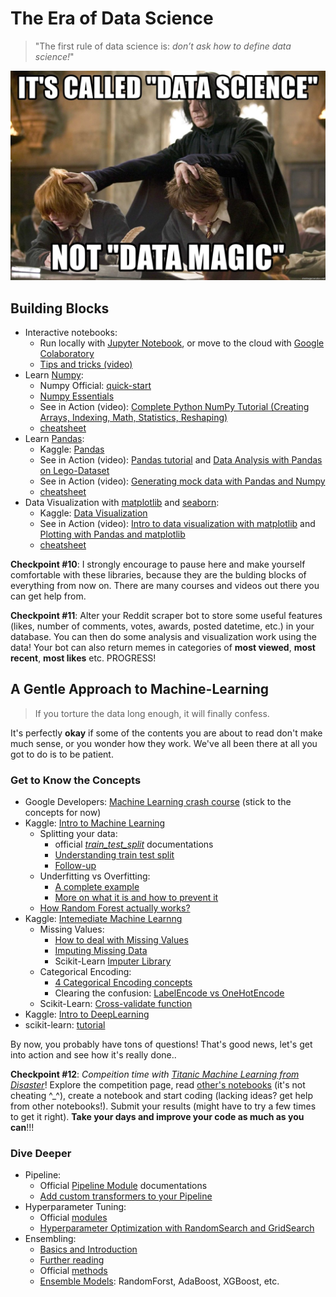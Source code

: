 # The Era of Data Science
> "The first rule of data science is: _don’t ask how to define data science!_"

<p align="center">
  <img src="https://github.com/keivanipchihagh/machinelearning-roadmap/blob/master/images/data-science.jpg?raw=true" width="600" />
</p>

## Building Blocks
- Interactive notebooks:
  - Run locally with [Jupyter Notebook](https://jupyter.org/install), or move to the cloud with [Google Colaboratory](https://research.google.com/colaboratory/)
  - [Tips and tricks (video)](https://www.youtube.com/watch?v=YuWZNV4BkkY&list=PLFCB5Dp81iNVmuoGIqcT5oF4K-7kTI5vp&index=3)
- Learn [Numpy](https://numpy.org/):
  - Numpy Official: [quick-start](https://numpy.org/devdocs/user/quickstart.html)
  - [Numpy Essentials](https://towardsdatascience.com/numpy-essentials-for-data-science-25dc39fae39)
  - See in Action (video): [Complete Python NumPy Tutorial (Creating Arrays, Indexing, Math, Statistics, Reshaping)](https://www.youtube.com/watch?v=GB9ByFAIAH4&list=PLFCB5Dp81iNVmuoGIqcT5oF4K-7kTI5vp&index=8)    
  - [cheatsheet](https://assets.datacamp.com/blog_assets/Numpy_Python_Cheat_Sheet.pdf)
- Learn [Pandas](https://pandas.pydata.org/):
  - Kaggle: [Pandas](https://www.kaggle.com/learn/pandas)
  - See in Action (video): [Pandas tutorial](https://www.youtube.com/watch?v=vmEHCJofslg&list=PLFCB5Dp81iNVmuoGIqcT5oF4K-7kTI5vp&index=2) and [Data Analysis with Pandas on Lego-Dataset](https://www.youtube.com/watch?v=BzQDi4D0B_M&list=PLFCB5Dp81iNVmuoGIqcT5oF4K-7kTI5vp&index=18)
  - See in Action (video): [Generating mock data with Pandas and Numpy](https://www.youtube.com/watch?v=VJBY2eVtf7o&list=PLFCB5Dp81iNVmuoGIqcT5oF4K-7kTI5vp)
  - [cheatsheet](https://pandas.pydata.org/Pandas_Cheat_Sheet.pdf)
- Data Visualization with [matplotlib](https://matplotlib.org/) and [seaborn](https://seaborn.pydata.org/):
  - Kaggle: [Data Visualization](https://www.kaggle.com/learn/data-visualization)
  - See in Action (video): [Intro to data visualization with matplotlib](https://www.youtube.com/watch?v=DAQNHzOcO5A&list=PLFCB5Dp81iNVmuoGIqcT5oF4K-7kTI5vp&index=4) and [Plotting with Pandas and matplotlib](https://www.youtube.com/watch?v=0P7QnIQDBJY)
  - [cheatsheet](https://matplotlib.org/cheatsheets/cheatsheets.pdf)

**Checkpoint #10**: I strongly encourage to pause here and make yourself comfortable with these libraries, because they are the bulding blocks of everything from now on. There are many courses and videos out there you can get help from.

**Checkpoint #11**: Alter your Reddit scraper bot to store some useful features (likes, number of comments, votes, awards, posted datetime, etc.) in your database. You can then do some analysis and visualization work using the data! Your bot can also return memes in categories of **most viewed**, **most recent**, **most likes** etc. PROGRESS!

## A Gentle Approach to Machine-Learning
> If you torture the data long enough, it will finally confess.

It's perfectly **okay** if some of the contents you are about to read don't make much sense, or you wonder how they work. We've all been there at all you got to do is to be patient.

### Get to Know the Concepts
- Google Developers: [Machine Learning crash course](https://developers.google.com/machine-learning/crash-course/ml-intro) (stick to the concepts for now)
- Kaggle: [Intro to Machine Learning](https://www.kaggle.com/learn/intro-to-machine-learning)
  - Splitting your data:
    - official [_train_test_split_](https://scikit-learn.org/stable/modules/generated/sklearn.model_selection.train_test_split.html) documentations
    - [Understanding train test split](https://towardsdatascience.com/understanding-train-test-split-scikit-learn-python-ea676d5e3d1)
    - [Follow-up](https://realpython.com/train-test-split-python-data/)
  - Underfitting vs Overfitting:
    - [A complete example](https://towardsdatascience.com/overfitting-vs-underfitting-a-complete-example-d05dd7e19765)
    - [More on what it is and how to prevent it](https://elitedatascience.com/overfitting-in-machine-learning#how-to-detect)
  - [How Random Forest actually works?](https://towardsdatascience.com/understanding-random-forest-58381e0602d2)
- Kaggle: [Intemediate Machine Learnng](https://www.kaggle.com/learn/intermediate-machine-learning)
  - Missing Values:
    - [How to deal with Missing Values](https://towardsdatascience.com/6-different-ways-to-compensate-for-missing-values-data-imputation-with-examples-6022d9ca0779)
    - [Imputing Missing Data](https://www.theanalysisfactor.com/seven-ways-to-make-up-data-common-methods-to-imputing-missing-data)
    - Scikit-Learn [Imputer Library](https://scikit-learn.org/stable/modules/impute.html)
  - Categorical Encoding:
    - [4 Categorical Encoding concepts](https://towardsdatascience.com/4-categorical-encoding-concepts-to-know-for-data-scientists-e144851c6383)
    - Clearing the confusion: [LabelEncode vs OneHotEncode](https://datascience.stackexchange.com/questions/9443/when-to-use-one-hot-encoding-vs-labelencoder-vs-dictvectorizor)
  - Scikit-Learn: [Cross-validate function](https://scikit-learn.org/stable/modules/generated/sklearn.model_selection.cross_validate.html)
- Kaggle: [Intro to DeepLearning](https://www.kaggle.com/learn/intro-to-deep-learning)
- scikit-learn: [tutorial](https://scikit-learn.org/stable/tutorial/index.html)

By now, you probably have tons of questions! That's good news, let's get into action and see how it's really done..

**Checkpoint #12**: _Compeition time with [Titanic Machine Learning from Disaster](https://www.kaggle.com/c/titanic)_! Explore the competition page, read [other's notebooks](https://www.kaggle.com/competitions/titanic/code?competitionId=3136&sortBy=voteCount) (it's not cheating ^_^), create a notebook and start coding (lacking ideas? get help from other notebooks!). Submit your results (might have to try a few times to get it right). **Take your days and improve your code as much as you can**!!!

### Dive Deeper
  - Pipeline:
    - Official [Pipeline Module](https://scikit-learn.org/stable/modules/generated/sklearn.pipeline.Pipeline.html) documentations
    - [Add custom transformers to your Pipeline](https://towardsdatascience.com/pipelines-custom-transformers-in-scikit-learn-the-step-by-step-guide-with-python-code-4a7d9b068156)
  - Hyperparameter Tuning:
    - Official [modules](https://scikit-learn.org/stable/modules/grid_search.html)
    - [Hyperparameter Optimization with RandomSearch and GridSearch](https://machinelearningmastery.com/hyperparameter-optimization-with-random-search-and-grid-search/)
  - Ensembling:
    - [Basics and Introduction](https://builtin.com/machine-learning/ensemble-model)
    - [Further reading](https://machinelearningmastery.com/tour-of-ensemble-learning-algorithms/)
    - Official [methods](https://scikit-learn.org/stable/modules/ensemble.html)
    - [Ensemble Models](https://towardsdatascience.com/ensemble-models-5a62d4f4cb0c): RandomForst, AdaBoost, XGBoost, etc.